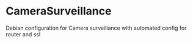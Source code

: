 # CameraSurveillance
Debian configuration for Camera surveillance with automated config for router and ssl
